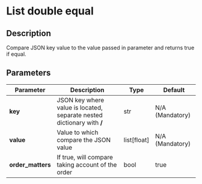 # List double equal

## Description

Compare JSON key value to the value passed in parameter and returns true if equal.

## Parameters

| Parameter         | Description                                                            | Type          | Default         |
| ----------------- | ---------------------------------------------------------------------- | ------------- | --------------- |
| **key**           | JSON key where value is located, separate nested dictionary with **/** | str           | N/A (Mandatory) |
| **value**         | Value to which compare the JSON value                                  | list\[float\] | N/A (Mandatory) |
| **order_matters** | If true, will compare taking account of the order                      | bool          | true            |
